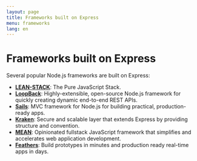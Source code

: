 ```yaml
---
layout: page
title: Frameworks built on Express
menu: frameworks
lang: en
---
```


# Frameworks built on Express

Several popular Node.js frameworks are built on Express:

- **[LEAN-STACK](http://lean-stack.io)**: The Pure JavaScript Stack.
- **[LoopBack](http://loopback.io)**: Highly-extensible, open-source Node.js framework for quickly creating dynamic end-to-end REST APIs.
- **[Sails](http://sailsjs.org/)**: MVC framework for Node.js for building practical, production-ready apps.
- **[Kraken](http://krakenjs.com/)**: Secure and scalable layer that extends Express by providing structure and convention.
- **[MEAN](http://mean.io/)**: Opinionated fullstack JavaScript framework that simplifies and accelerates web application development.
- **[Feathers](http://feathersjs.com)**: Build prototypes in minutes and production ready real-time apps in days.

